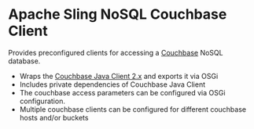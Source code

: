 Apache Sling NoSQL Couchbase Client
===================================

Provides preconfigured clients for accessing a [Couchbase](http://www.couchbase.com/) NoSQL database.

* Wraps the [Couchbase Java Client 2.x](https://github.com/couchbase/couchbase-java-client) and exports it via OSGi
* Includes private dependencies of Couchbase Java Client
* The couchbase access parameters can be configured via OSGi configuration.
* Multiple couchbase clients can be configured for different couchbase hosts and/or buckets
